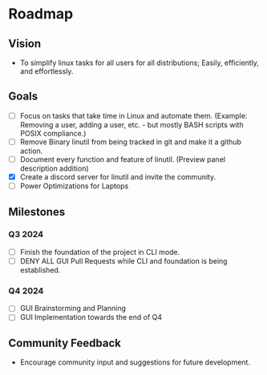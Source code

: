 # Roadmap

## Vision
- To simplify linux tasks for all users for all distributions; Easily, efficiently, and effortlessly.

## Goals
- [ ] Focus on tasks that take time in Linux and automate them. (Example: Removing a user, adding a user, etc. - but mostly BASH scripts with POSIX compliance.)
- [ ] Remove Binary linutil from being tracked in git and make it a github action.
- [ ] Document every function and feature of linutil. (Preview panel description addition)
- [x] Create a discord server for linutil and invite the community.
- [ ] Power Optimizations for Laptops

## Milestones
### Q3 2024
- [ ] Finish the foundation of the project in CLI mode.
- [ ] DENY ALL GUI Pull Requests while CLI and foundation is being established.

### Q4 2024
- [ ] GUI Brainstorming and Planning
- [ ] GUI Implementation towards the end of Q4

## Community Feedback
- Encourage community input and suggestions for future development.
